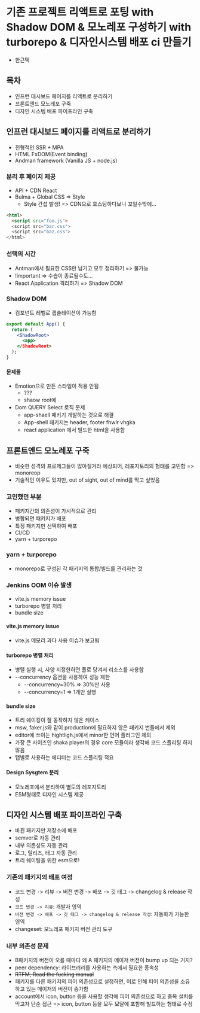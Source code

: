 # 기존 프로젝트 리액트로 포팅 with Shadow DOM & 모노레포 구성하기 with turborepo & 디자인시스템 배포 ci 만들기
- 한근택

## 목차
- 인프런 대시보드 페이지를 리액트로 분리하기
- 프론트엔드 모노레포 구죽
- 디자인 시스템 배포 파이프라인 구축

## 인프런 대시보드 페이지를 리액트로 분리하기
- 전형적인 SSR + MPA
- HTML FxDOM(Event binding)
- Andman framework (Vanilla JS + node.js)

### 분리 후 페이지 제공
- API + CDN React
- Bulma + Global CSS => Style
   - Style 간섭 발생! => CDN으로 호스팅하다보니 꼬일수밖에...
```html
<html>
  <script src="foo.js">
  <script src="bar.css">
  <script src="baz.css">
</html>
```

### 선택의 시간
- Antman에서 필요한 CSS만 남기고 모두 정리하기 => 불가능
- !important => 수습이 종료될수도...
- React Application 격리하기 => Shadow DOM

### Shadow DOM
- 컴포넌트 레벨로 캡슐레이션이 가능함
```jsx
export default App() {
  return (
    <ShadowRoot>
      <app>
    </ShadowRoot>
  );
}

```

#### 문제들
- Emotion으로 만든 스타일이 적용 안됨
   - ???
   - shaow root에
- Dom QUERY Select 로직 문제
   - app-shaell 패키기 개발하는 것으로 해결
   - App-shell 패키지는 header, footer fhwlr vhgka
   - react application 에서 빌드한 html을 사용함

## 프론트엔드 모노레포 구죽
- 비슷한 성격의 프로제그들이 많아질거라 예상되어, 레포지토리의 형태를 고민함 => monoreop
- 기술적인 이유도 있지만, out of sight, out of mind를 막고 싶었음

### 고민했던 부분
- 패키지간의 의존성이 가시적으로 관리
- 병합되면 패키지가 배포
- 특정 패키지만 선택하여 배포
- CI/CD
- yarn + turporepo

### yarn + turporepo
- monorepo로 구성된 각 패키지의 통합/빌드를 관리하는 것

### Jenkins OOM 이슈 발생
- vite.js memory issue
- turborepo 병렬 처리
- bundle size

#### vite.js memory issue
- vite.js 메모리 과다 사용 이슈가 보고됨

#### turborepo 병렬 처리
- 병렬 실행 시, 사양 지정한하면 풀로 당겨서 리소스를 사용함
- --concurrency 옵션을 사용하여 성능 제한
   - --concurrency=30% => 30%만 사용
   - --concurrency=1 => 1개만 실행

#### bundle size
- 트리 쉐이킹이 잘 동작하지 않은 케이스
- msw, faker.js와 같이 production에 필요하지 않은 패키지 번들에서 제외
- editor에 쓰이는 hightligh.js에서 minor한 언어 플러그인 제외
- 가장 큰 사이즈인 shaka player의 경우 core 모듈이라 생각해 코드 스플리팅 하지 않음
- 탭별로 사용하는 에디터는 코드 스플리팅 적요

#### Design Sysgtem 분리
- 모노레포에서 분리하여 별도의 레포지토리
- ESM형태로 디자인 시스템 제공

## 디자인 시스템 배포 파이프라인 구축
- 바뀐 패키지만 저장소에 배포
- semver로 자동 관리
- 내부 의존성도 자동 관리
- 로그, 릴리즈, 태그 자동 관리
- 트리 쉐이팅을 위한 esm으로!

### 기존의 패키지의 배포 여정
- 코드 변경 -> 리뷰 -> 버전 변경 -> 배포 -> 깃 태그 -> changelog & release 작성
- `코드 변경 -> 리뷰`: 개발자 영역
- `버전 변경 -> 배포 -> 깃 태그 -> changelog & release 작성`: 자동화가 가능한 영역
- changeset: 모노레포 패키지 버전 관리 도구

### 내부 의존성 문제
- B패키지의 버전이 오를 때마다 왜 A 패키지의 메이저 버전이 bump up 되는 거지?
- peer dependency: 라이브러리를 사용하는 측에서 필요한 종속성
- ~~RTFM, Read the fucking manual~~
- 패키지를 다른 패키지의 피어 의존성으로 설정하면, 이로 인해 피어 의존성을 소유하고 있는 메이저의 버전이 증가함
- account에서 icon, button 등을 사용할 생각에 피어 의존성으로 하고 중복 설치를 막고자 단순 접근 => icon, button 등을 모두 모달에 포함해 빌드하는 형태로 수정

